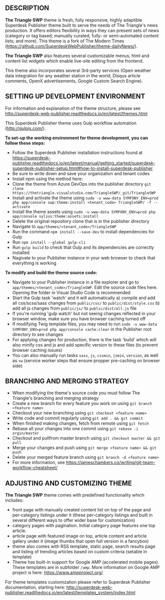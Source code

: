 DESCRIPTION
-----------

**The Triangle SWP** theme is fresh, fully responsive, highly adaptible Superdesk Publisher theme built to serve the needs of The Triangle's news production. It offers editors flexibility in ways they can present sets of news (category or tag based; manually curated, fully- or semi-automated content lists; and more). This theme is a fork of The Modern Times (https://github.com/SuperdeskWebPublisher/theme-dailyNews/).

**The Triangle SWP** also features several customizable menus, html and content list widgets which enable live-site editing from the frontend.

This theme also incorporates several 3rd-party services (Open weather data integration for any weather station in the world, Disqus article comments, OpenX advertisements, Google Custom Search Engine).

SETTING UP DEVELOPMENT ENVIRONMENT
----------------------------------

For information and explanation of the theme structure, please see http://superdesk-web-publisher.readthedocs.io/en/latest/themes.html 

This Superdesk Publisher theme uses Gulp workflow automation (http://gulpjs.com/). 

**To set-up the working environment for theme development, you can follow these steps:**
- Follow the Superdesk Publisher installation instructions found at https://superdesk-publisher.readthedocs.io/en/latest/manual/getting_started/superdesk-superdesk-publisher-setup.html#how-to-install-superdesk-publisher
- Be sure to write down and save your organization and tenant codes
- Install npm using the method here: 
- Clone the theme from Azure DevOps into the publisher directory `git clone https://thetriangle.visualstudio.com/TriangleSWP/_git/TriangleSWP`
- Install and activate the theme using `sudo -u www-data SYMFONY_ENV=prod php app/console swp:theme:install <tenant_code> TriangleSWP/ -f --activate`
- Install the theme assets using `sudo -u www-data SYMFONY_ENV=prod php app/console sylius:theme:assets:install`
- Delete the original repository clone that is in the publisher directory
- Navigate to `app/themes/<tenant_code>/TriangleSWP`
- Run the command `npm install --save-dev` to install dependencies for Gulp
- Run `npm install --global gulp-cli`
- Run `gulp build` to check that Gulp and its dependencies are correctly installed
- Nagivate to your Publisher instance in your web browser to check that everything is working

**To modify and build the theme source code:**
- Navigate to your Publisher instance in a file explorer and go to `app/themes/<tenant_code>/TriangleSWP`. Edit the source code files here. Opening the folder in Visual Studio Code is recommended
- Start the Gulp task 'watch' and it will automatically
a) compile and add all css/scss/sass changes from `public/css/` to `public/dist/style.css`
b) add all js changes from `public/js/` to `public/dist/all.js` file
- If you're running 'gulp watch' but not seeing changes reflected in your browser window, make sure you have browser caching turned off
- If modifying Twig template files, you may need to run `sudo -u www-data SYMFONY_ENV=prod php app/console cache:clear` in the Publisher root directory to see changes
- For applying changes for production, there is the task 'build' which will also minify css and js and add specific version to these files (to prevent browser caching issues)
- You can also manually run tasks `sass`, `js`, `cssmin`, `jsmin`, `version`, as well as `sw` (service worker steps that ensure propper pre-caching on browser side)

BRANCHING AND MERGING STRATEGY
------------------------------
- When modifying the theme's source code you must follow The Triangle's branching and merging strategy
- Create a new branch for every feature you work on using `git branch <feature name>`
- Checkout your new branching using `git checkout <feature name>`
- Write code and commit regularly using `git add . && git commit`
- When finished making changes, fetch from remote using `git fetch`
- Rebase all your changes into one commit using `git rebase -i orgin/master`
- Checkout and pullfrom master branch using `git checkout master && git pull`
- Merge your changes and push using `git merge <feature name> && git push`
- Delete your merged feature branch using `git branch -d <feature name>`
- For more information, see https://jameschambers.co/writing/git-team-workflow-cheatsheet/

ADJUSTING AND CUSTOMIZING THEME
-------------------------------
**The Triangle SWP** theme comes with predefined functionality which includes:
- front page with manually created content list on top of the page and per-category listings under it (these per-category listings and built in several different ways to offer wider base for customization)
- category pages with pagination. Initial category page features one top article.
- article page with featured image on top, article content and article gallery under it (image thumbs that open full version in a fancybox)
- theme also comes with RSS template, static page, search results page and listing of trending articles based on custom criteria (setable in template)
- Theme has built-in support for Google AMP (accelerated mobile pages). These templates are in subfolder `/amp`. More information on Google AMP project is here: https://www.ampproject.org/

For theme templates customization please refer to Superdesk Publisher documentation, starting here: http://superdesk-web-publisher.readthedocs.io/en/latest/templates_system/index.html

